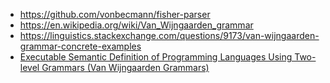 * https://github.com/vonbecmann/fisher-parser
* https://en.wikipedia.org/wiki/Van_Wijngaarden_grammar
* https://linguistics.stackexchange.com/questions/9173/van-wijngaarden-grammar-concrete-examples
* [Executable Semantic Definition of Programming Languages Using Two-level Grammars (Van Wijngaarden Grammars)](https://homepages.cwi.nl/~steven/vw.html)
